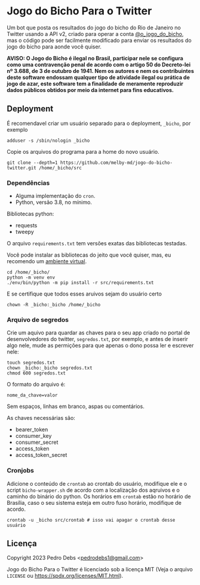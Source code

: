 # Jogo do Bicho Para o Twitter

Um bot que posta os resultados do jogo do bicho do Rio de Janeiro no Twitter
usando a API v2, criado para operar a conta 
[@o\_jogo\_do\_bicho](https://twitter.com/o_jogo_do_bicho), mas o código pode
ser facilmente modificado para enviar os resultados do jogo do bicho para aonde
você quiser.

**AVISO: O Jogo do Bicho é ilegal no Brasil, participar nele se configura como
uma contravenção penal de acordo com o artigo 50 do Decreto-lei nº 3.688, de 3
de outubro de 1941. Nem os autores e nem os contribuintes deste software
endossam qualquer tipo de atividade ilegal ou prática de jogo de azar, este
software tem a finalidade de meramente reproduzir dados públicos obtidos por
meio da internet para fins educativos.**

## Deployment

É recomendavel criar um usuário separado para o deployment, `_bicho`, por
exemplo

    adduser -s /sbin/nologin _bicho

Copie os arquivos do programa para a home do novo usuário.

    git clone --depth=1 https://github.com/melby-md/jogo-do-bicho-twitter.git /home/_bicho/src

### Dependências

* Alguma implementação do `cron`.
* Python, versão 3.8, no mínimo.

Bibliotecas python:

* requests
* tweepy

O arquivo `requirements.txt` tem versões exatas das bibliotecas testadas.

Você pode instalar as bibliotecas do jeito que você quiser, mas, eu recomendo
um [ambiente virtual](https://docs.python.org/3/library/venv.html).

    cd /home/_bicho/
    python -m venv env
    ./env/bin/python -m pip install -r src/requirements.txt

E se certifique que todos esses aruivos sejam do usuário certo

    chown -R _bicho:_bicho /home/_bicho

### Arquivo de segredos

Crie um aquivo para quardar as chaves para o seu app criado no portal de
desenvolvedores do twitter, `segredos.txt`, por exemplo, e antes de inserir algo
nele, mude as permições para que apenas o dono possa ler e escrever nele:

    touch segredos.txt
    chown _bicho:_bicho segredos.txt
    chmod 600 segredos.txt

O formato do arquivo é:

    nome_da_chave=valor

Sem espaços, linhas em branco, aspas ou comentários.

As chaves necessárias são:

* bearer\_token
* consumer\_key
* consumer\_secret
* access\_token
* access\_token\_secret

### Cronjobs

Adicione o conteúdo de `crontab` ao crontab do usuário, modifique ele e o script
`bicho-wrapper.sh` de acordo com a localização dos aqruivos e o caminho do
binário do python. Os horários em `crontab` estão no horário de Brasília, caso o
seu sistema esteja em outro fuso horário, modifique de acordo.

    crontab -u _bicho src/crontab # isso vai apagar o crontab desse usuário

## Licença

Copyright 2023 Pedro Debs &lt;<pedrodebs1@gmail.com>&gt;

Jogo do Bicho Para o Twitter é licenciado sob a licença MIT (Veja o
arquivo `LICENSE` ou <https://spdx.org/licenses/MIT.html>).


